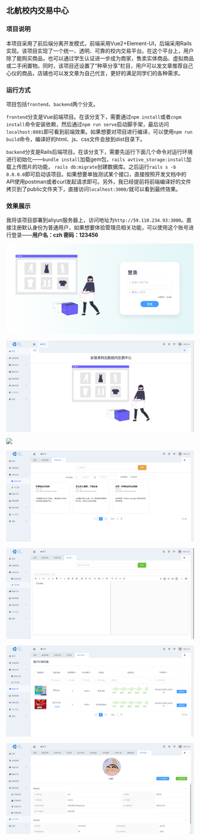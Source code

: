 ## 北航校内交易中心

### 项目说明

本项目采用了前后端分离开发模式，前端采用Vue2+Element-UI，后端采用Rails实现。该项目实现了一个统一、透明、可靠的校内交易平台。在这个平台上，用户除了能购买商品，也可以通过学生认证进一步成为商家，售卖实体商品、虚拟商品或二手闲置物。同时，该项目还设置了“种草分享”栏目，用户可以发文章推荐自己心仪的商品，店铺也可以发文章为自己代言，更好的满足同学们的各种需求。



### 运行方式

项目包括`frontend`、`backend`两个分支。

`frontend`分支是Vue前端项目。在该分支下，需要通过`npm install`或者`cnpm install`命令安装依赖，然后通过`npm run serve`启动脚手架，最后访问`localhost:8081`即可看到前端效果。如果想要对项目进行编译，可以使用`npm run build`命令，编译好的html、js、css文件会放到dist目录下。



`backend`分支是Rails后端项目。在该分支下，需要先运行下面几个命令对运行环境进行初始化——`bundle install`加载gem包，`rails avtive_storage:install`加载上传图片的功能， `rails db:migrate`创建数据库。之后运行`rails s -b 0.0.0.0`即可启动该项目。如果想要单独测试某个接口，直接按照开发文档中的API使用postman或者curl发起请求即可。另外，我已经提前将前端编译好的文件拷贝到了public文件夹下，直接访问`localhost:3000/`就可以看到最终效果。



### 效果展示

我将该项目部署到aliyun服务器上，访问地址为`http://59.110.234.93:3000`。直接注册默认身份为普通用户，如果想要体验管理员相关功能，可以使用这个账号进行登录——**用户名：czh  密码：123456** 



![](./img/效果展示1.png)



![](./img/效果展示2.png)



 ![](./img/展示3.png)



![](./img/效果展示4.png)



![](./img/效果展示5.png)



![](./img/效果展示6.png)



![](./img/效果展示7.png)



